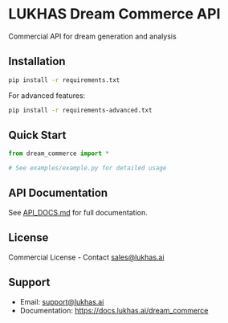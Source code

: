 # LUKHAS Dream Commerce API

Commercial API for dream generation and analysis

## Installation

```bash
pip install -r requirements.txt
```

For advanced features:
```bash
pip install -r requirements-advanced.txt
```

## Quick Start

```python
from dream_commerce import *

# See examples/example.py for detailed usage
```

## API Documentation

See [API_DOCS.md](API_DOCS.md) for full documentation.

## License

Commercial License - Contact sales@lukhas.ai

## Support

- Email: support@lukhas.ai
- Documentation: https://docs.lukhas.ai/dream_commerce
